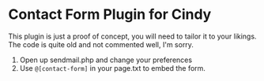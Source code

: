 # Contact Form Plugin for Cindy

This plugin is just a proof of concept, you will need to tailor it to your likings. The code is quite old and not commented well, I'm sorry.

1. Open up sendmail.php and change your preferences
2. Use `@[contact-form]` in your page.txt to embed the form.